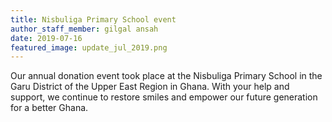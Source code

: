```yaml
---
title: Nisbuliga Primary School event
author_staff_member: gilgal ansah
date: 2019-07-16
featured_image: update_jul_2019.png
---
```


Our annual donation event took place at the Nisbuliga Primary School in the Garu District of the Upper East Region in Ghana.
With your help and support, we continue to restore smiles and empower our future generation for a better Ghana.
